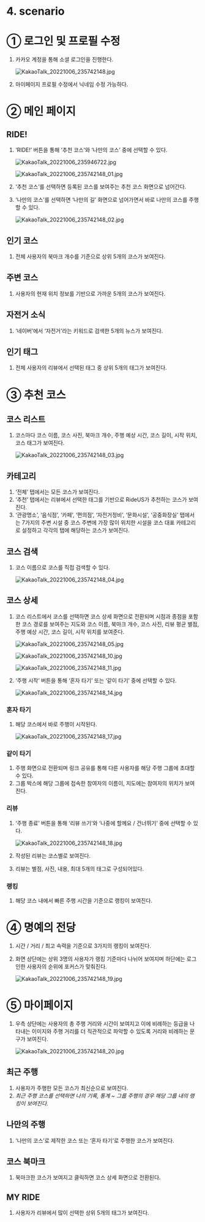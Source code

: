 # 4. scenario

# ① 로그인 및 프로필 수정

1. 카카오 계정을 통해 소셜 로그인을 진행한다.
    
    ![KakaoTalk_20221006_235742148.jpg](4%20scenario%201a11fc1c2e7b4b0691bb216696ff5caf/KakaoTalk_20221006_235742148.jpg)
    
2. 마이페이지 프로필 수정에서 닉네임 수정 가능하다.

# ② 메인 페이지

## RIDE!

1. ‘RIDE!’ 버튼을 통해 ‘추천 코스’와 ‘나만의 코스’  중에 선택할 수 있다.
    
    ![KakaoTalk_20221006_235946722.jpg](4%20scenario%201a11fc1c2e7b4b0691bb216696ff5caf/KakaoTalk_20221006_235946722.jpg)
    
    ![KakaoTalk_20221006_235742148_01.jpg](4%20scenario%201a11fc1c2e7b4b0691bb216696ff5caf/KakaoTalk_20221006_235742148_01.jpg)
    
2. ‘추천 코스’를 선택하면 등록된 코스를 보여주는 추천 코스 화면으로 넘어간다.
3. ‘나만의 코스’를 선택하면 ‘나만의 길’ 화면으로 넘어가면서 바로 나만의 코스를 주행할 수 있다.
    
    ![KakaoTalk_20221006_235742148_02.jpg](4%20scenario%201a11fc1c2e7b4b0691bb216696ff5caf/KakaoTalk_20221006_235742148_02.jpg)
    

## 인기 코스

1. 전체 사용자의 북마크 개수를 기준으로 상위 5개의 코스가 보여진다.

## 주변 코스

1. 사용자의 현재 위치 정보를 기반으로 가까운 5개의 코스가 보여진다.

## 자전거 소식

1. ‘네이버’에서 ‘자전거’라는 키워드로 검색한 5개의 뉴스가 보여진다.

## 인기 태그

1. 전체 사용자의 리뷰에서 선택된 태그 중 상위 5개의 태그가 보여진다.

# ③ 추천 코스

## 코스 리스트

1. 코스마다 코스 이름, 코스 사진, 북마크 개수, 주행 예상 시간, 코스 길이, 시작 위치, 코스 태그가 보여진다.
    
    ![KakaoTalk_20221006_235742148_03.jpg](4%20scenario%201a11fc1c2e7b4b0691bb216696ff5caf/KakaoTalk_20221006_235742148_03.jpg)
    

## 카테고리

1. ‘전체’ 탭에서는 모든 코스가 보여진다.
2. ‘추천’ 탭에서는 리뷰에서 선택한 태그를 기반으로 RideUS가 추천하는 코스가 보여진다.
3. ‘관광명소’, ‘음식점’, ‘카페’, ‘편의점’, ‘자전거정비’, ‘문화시설’, ‘공중화장실’ 탭에서는 7가지의 주변 시설 중 코스 주변에 가장 많이 위치한 시설을 코스 대표 카테고리로 설정하고 각각의 탭에 해당하는 코스가 보여진다.

## 코스 검색

1. 코스 이름으로 코스를 직접 검색할 수 있다.
    
    ![KakaoTalk_20221006_235742148_04.jpg](4%20scenario%201a11fc1c2e7b4b0691bb216696ff5caf/KakaoTalk_20221006_235742148_04.jpg)
    

## 코스 상세

1. 코스 리스트에서 코스를 선택하면 코스 상세 화면으로 전환되며 시점과 종점을 포함한 코스 경로를 보여주는 지도와 코스 이름, 북마크 개수, 코스 사진, 리뷰 평균 별점, 주행 예상 시간, 코스 길이, 시작 위치를 보여준다.
    
    ![KakaoTalk_20221006_235742148_05.jpg](4%20scenario%201a11fc1c2e7b4b0691bb216696ff5caf/KakaoTalk_20221006_235742148_05.jpg)
    
    ![KakaoTalk_20221006_235742148_10.jpg](4%20scenario%201a11fc1c2e7b4b0691bb216696ff5caf/KakaoTalk_20221006_235742148_10.jpg)
    
    ![KakaoTalk_20221006_235742148_11.jpg](4%20scenario%201a11fc1c2e7b4b0691bb216696ff5caf/KakaoTalk_20221006_235742148_11.jpg)
    
2. ‘주행 시작’ 버튼을 통해 ‘혼자 타기’ 또는 ‘같이 타기’ 중에 선택할 수 있다.
    
    ![KakaoTalk_20221006_235742148_14.jpg](4%20scenario%201a11fc1c2e7b4b0691bb216696ff5caf/KakaoTalk_20221006_235742148_14.jpg)
    

### 혼자 타기

1. 해당 코스에서 바로 주행이 시작된다.
    
    ![KakaoTalk_20221006_235742148_17.jpg](4%20scenario%201a11fc1c2e7b4b0691bb216696ff5caf/KakaoTalk_20221006_235742148_17.jpg)
    

### 같이 타기

1. 주행 화면으로 전환되며 링크 공유를 통해 다른 사용자를 해당 주행 그룹에 초대할 수 있다.
2. 그룹 박스에 해당 그룹에 접속한 참여자의 이름이, 지도에는 참여자의 위치가 보여진다.

### 리뷰

1. ‘주행 종료’ 버튼을 통해 ‘리뷰 쓰기’와 ‘나중에 할께요 / 건너뛰기’ 중에 선택할 수 있다.
    
    ![KakaoTalk_20221006_235742148_18.jpg](4%20scenario%201a11fc1c2e7b4b0691bb216696ff5caf/KakaoTalk_20221006_235742148_18.jpg)
    
2. 작성된 리뷰는 코스별로 보여진다.
3. 리뷰는 별점, 사진, 내용, 최대 5개의 태그로 구성되어있다.

### 랭킹

1. 해당 코스 내에서 빠른 주행 시간을 기준으로 랭킹이 보여진다.

# ④ 명예의 전당

1. 시간 / 거리 / 최고 속력을 기준으로 3가지의 랭킹이 보여진다.
2. 화면 상단에는 상위 3명의 사용자가 랭킹 기준마다 나뉘어 보여지며 하단에는 로그인한 사용자의 순위에 포커스가 맞춰진다.
    
    ![KakaoTalk_20221006_235742148_19.jpg](4%20scenario%201a11fc1c2e7b4b0691bb216696ff5caf/KakaoTalk_20221006_235742148_19.jpg)
    

# ⑤ 마이페이지

1. 우측 상단에는 사용자의 총 주행 거리와 시간이 보여지고 이에 비례하는 등급을 나타내는 이미지와 주행 거리를 더 직관적으로 파악할 수 있도록 거리와 비례하는 문구가 보여진다.
    
    ![KakaoTalk_20221006_235742148_20.jpg](4%20scenario%201a11fc1c2e7b4b0691bb216696ff5caf/KakaoTalk_20221006_235742148_20.jpg)
    

## 최근 주행

1. 사용자가 주행한 모든 코스가 최신순으로 보여진다.
2. *최근 주행 코스를 선택하면 나의 기록, 통계 ~ 그룹 주행의 경우 해당 그룹 내의 랭킹이 보여진다.*

## 나만의 주행

1. ‘나만의 코스’로 제작한 코스 또는 ‘혼자 타기’로 주행한 코스가 보여진다.

## 코스 북마크

1. 북마크한 코스가 보여지고 클릭하면 코스 상세 화면으로 전환된다.

## MY RIDE

1. 사용자가 리뷰에서 많이 선택한 상위 5개의 태그가 보여진다.